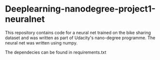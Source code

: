 # Deeplearning-nanodegree-project1-neuralnet
This repository contains code for a neural net trained on the bike sharing dataset and was written as part of Udacity's nano-degree programme. The neural net was written using numpy. 

The dependecies can be found in requirements.txt
